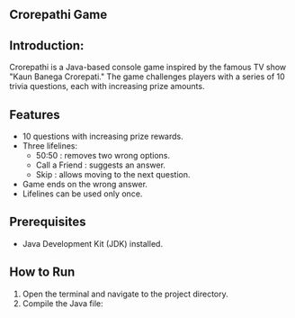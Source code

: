 ## Crorepathi Game

## Introduction:
Crorepathi is a Java-based console game inspired by the famous TV show "Kaun Banega Crorepati." The game challenges players with a series of 10 trivia questions, each with increasing prize amounts.

## Features
- 10 questions with increasing prize rewards.
- Three lifelines: 
  - 50:50 : removes two wrong options.
  - Call a Friend : suggests an answer.
  - Skip : allows moving to the next question.
- Game ends on the wrong answer.
- Lifelines can be used only once.

## Prerequisites
- Java Development Kit (JDK) installed.

## How to Run
1. Open the terminal and navigate to the project directory.
2. Compile the Java file:

